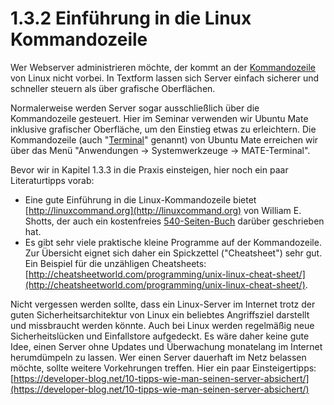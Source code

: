 # 1.3.2 Einführung in die Linux Kommandozeile

Wer Webserver administrieren möchte, der kommt an der [Kommandozeile](https://de.wikipedia.org/wiki/Kommandozeile) von Linux nicht vorbei. In Textform lassen sich Server einfach sicherer und schneller steuern als über grafische Oberflächen. 

Normalerweise werden Server sogar ausschließlich über die Kommandozeile gesteuert. Hier im Seminar verwenden wir Ubuntu Mate inklusive grafischer Oberfläche, um den Einstieg etwas zu erleichtern. Die Kommandozeile (auch "[Terminal](https://wiki.ubuntuusers.de/Terminal/)" genannt) von Ubuntu Mate erreichen wir über das Menü "Anwendungen -> Systemwerkzeuge -> MATE-Terminal".

Bevor wir in Kapitel 1.3.3 in die Praxis einsteigen, hier noch ein paar Literaturtipps vorab:

* Eine gute Einführung in die Linux-Kommandozeile bietet [http://linuxcommand.org](http://linuxcommand.org) von William E. Shotts, der auch ein kostenfreies [540-Seiten-Buch](http://linuxcommand.org/tlcl.php) darüber geschrieben hat.
* Es gibt sehr viele praktische kleine Programme auf der Kommandozeile. Zur Übersicht eignet sich daher ein Spickzettel ("Cheatsheet") sehr gut. Ein Beispiel für die unzähligen Cheatsheets: [http://cheatsheetworld.com/programming/unix-linux-cheat-sheet/](http://cheatsheetworld.com/programming/unix-linux-cheat-sheet/).

Nicht vergessen werden sollte, dass ein Linux-Server im Internet trotz der guten Sicherheitsarchitektur von Linux ein beliebtes Angriffsziel darstellt und missbraucht werden könnte. Auch bei Linux werden regelmäßig neue Sicherheitslücken und Einfallstore aufgedeckt. Es wäre daher keine gute Idee, einen Server ohne Updates und Überwachung monatelang im Internet herumdümpeln zu lassen. Wer einen Server dauerhaft im Netz belassen möchte, sollte weitere Vorkehrungen treffen. Hier ein paar Einsteigertipps: [https://developer-blog.net/10-tipps-wie-man-seinen-server-absichert/](https://developer-blog.net/10-tipps-wie-man-seinen-server-absichert/)
